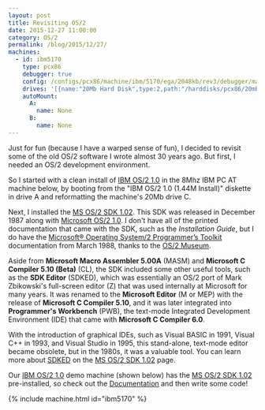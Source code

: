 ```yaml
---
layout: post
title: Revisiting OS/2
date: 2015-12-27 11:00:00
category: OS/2
permalink: /blog/2015/12/27/
machines:
  - id: ibm5170
    type: pcx86
    debugger: true
    config: /configs/pcx86/machine/ibm/5170/ega/2048kb/rev3/debugger/machine.xml
    drives: '[{name:"20Mb Hard Disk",type:2,path:"/harddisks/pcx86/20mb/IBMOS210-EGA.json"}]'
    autoMount:
      A:
        name: None
      B:
        name: None
---
```


Just for fun (because I have a warped sense of fun), I decided to revisit some of the old OS/2 software I wrote
almost 30 years ago.  But first, I needed an OS/2 development environment.

So I started with a clean install of [IBM OS/2 1.0](/software/pcx86/sys/os2/ibm/1.0/) in the 8Mhz IBM PC AT machine
below, by booting from the "IBM OS/2 1.0 (1.44M Install)" diskette in drive A and reformatting the machine's 20Mb
drive C.

Next, I installed the [MS OS/2 SDK 1.02](/software/pcx86/sdk/os2/microsoft/1.02/).  This SDK was released
in December 1987 along with [Microsoft OS/2 1.0](/software/pcx86/sys/os2/microsoft/1.0/).  I don't have all of the
printed documentation that came with the SDK, such as the *Installation Guide*, but I do have the
[Microsoft® Operating System/2 Programmer’s Toolkit](/software/pcx86/sdk/os2/microsoft/1.02/#documents) documentation
from March 1988, thanks to the [OS/2 Museum](http://www.os2museum.com/wp/os2-history/os2-library/os2-1-x-programming/).

Aside from **Microsoft Macro Assembler 5.00A** (MASM) and **Microsoft C Compiler 5.10 (Beta)** (CL), the SDK
included some other useful tools, such as the **SDK Editor** (SDKED), which was essentially an OS/2 port of
Mark Zbikowski's full-screen editor (Z) that was used internally at Microsoft for many years.  It was renamed
to the **Microsoft Editor** (M or MEP) with the release of **Microsoft C Compiler 5.10**, and it was later integrated
into **Programmer's Workbench** (PWB), the text-mode Integrated Development Environment (IDE) that came with
**Microsoft C Compiler 6.0**.

With the introduction of graphical IDEs, such as Visual BASIC in 1991, Visual C++ in 1993, and Visual Studio in 1995,
this stand-alone, text-mode editor became obsolete, but in the 1980s, it was a valuable tool.  You can learn more
about [SDKED](/software/pcx86/sdk/os2/microsoft/1.02/#using-sdked) on the
[MS OS/2 SDK 1.02](/software/pcx86/sdk/os2/microsoft/1.02/) page.

Our [IBM OS/2 1.0](/software/pcx86/sys/os2/ibm/1.0/) demo machine (shown below) has the
[MS OS/2 SDK 1.02](/software/pcx86/sdk/os2/microsoft/1.02/) pre-installed, so check out the
[Documentation](/software/pcx86/sdk/os2/microsoft/1.02/#documents) and then write some code!

{% include machine.html id="ibm5170" %}
